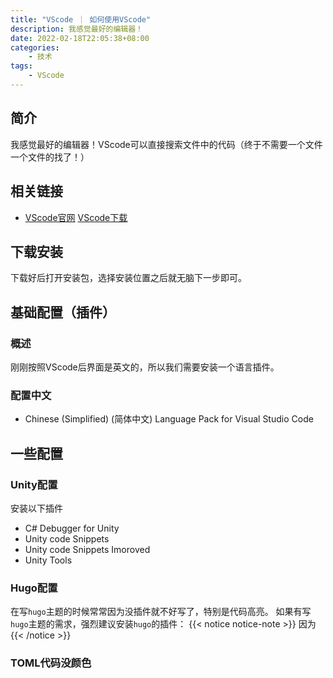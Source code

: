 ```yaml
---
title: "VScode ｜ 如何使用VScode"
description: 我感觉最好的编辑器！
date: 2022-02-18T22:05:38+08:00
categories:
    - 技术
tags:
    - VScode
---
```


## 简介
我感觉最好的编辑器！VScode可以直接搜索文件中的代码（终于不需要一个文件一个文件的找了！）
## 相关链接
- [VScode官网](https://code.visualstudio.com/) [VScode下载](https://code.visualstudio.com/Download)
## 下载安装
下载好后打开安装包，选择安装位置之后就无脑下一步即可。
## 基础配置（插件）
### 概述
刚刚按照VScode后界面是英文的，所以我们需要安装一个语言插件。
### 配置中文
- Chinese (Simplified) (简体中文) Language Pack for Visual Studio Code
## 一些配置
### Unity配置
安装以下插件
- C# Debugger for Unity 
- Unity code Snippets 
- Unity code Snippets Imoroved 
- Unity Tools
### Hugo配置
在写`hugo`主题的时候常常因为没插件就不好写了，特别是代码高亮。
如果有写`hugo`主题的需求，强烈建议安装`hugo`的插件：
{{< notice notice-note >}}
因为
{{< /notice >}}
### TOML代码没颜色